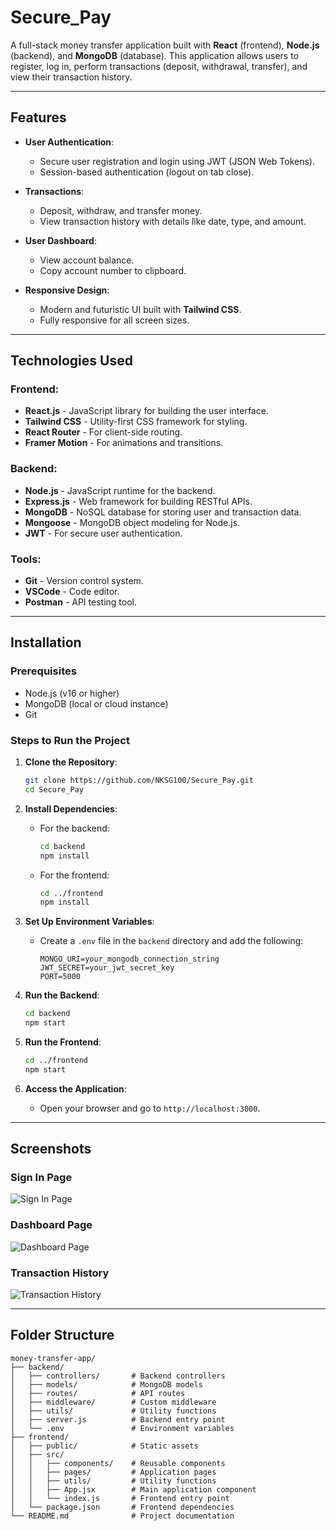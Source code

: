 # Secure_Pay
A full-stack money transfer application built with **React** (frontend), **Node.js** (backend), and **MongoDB** (database). This application allows users to register, log in, perform transactions (deposit, withdrawal, transfer), and view their transaction history.

---

## Features

- **User Authentication**:
  - Secure user registration and login using JWT (JSON Web Tokens).
  - Session-based authentication (logout on tab close).

- **Transactions**:
  - Deposit, withdraw, and transfer money.
  - View transaction history with details like date, type, and amount.

- **User Dashboard**:
  - View account balance.
  - Copy account number to clipboard.

- **Responsive Design**:
  - Modern and futuristic UI built with **Tailwind CSS**.
  - Fully responsive for all screen sizes.

---

## Technologies Used

### Frontend:
- **React.js** - JavaScript library for building the user interface.
- **Tailwind CSS** - Utility-first CSS framework for styling.
- **React Router** - For client-side routing.
- **Framer Motion** - For animations and transitions.

### Backend:
- **Node.js** - JavaScript runtime for the backend.
- **Express.js** - Web framework for building RESTful APIs.
- **MongoDB** - NoSQL database for storing user and transaction data.
- **Mongoose** - MongoDB object modeling for Node.js.
- **JWT** - For secure user authentication.

### Tools:
- **Git** - Version control system.
- **VSCode** - Code editor.
- **Postman** - API testing tool.

---

## Installation

### Prerequisites
- Node.js (v16 or higher)
- MongoDB (local or cloud instance)
- Git

### Steps to Run the Project

1. **Clone the Repository**:
   ```bash
   git clone https://github.com/NKSG100/Secure_Pay.git
   cd Secure_Pay
   ```

2. **Install Dependencies**:
   - For the backend:
     ```bash
     cd backend
     npm install
     ```
   - For the frontend:
     ```bash
     cd ../frontend
     npm install
     ```

3. **Set Up Environment Variables**:
   - Create a `.env` file in the `backend` directory and add the following:
     ```env
     MONGO_URI=your_mongodb_connection_string
     JWT_SECRET=your_jwt_secret_key
     PORT=5000
     ```

4. **Run the Backend**:
   ```bash
   cd backend
   npm start
   ```

5. **Run the Frontend**:
   ```bash
   cd ../frontend
   npm start
   ```

6. **Access the Application**:
   - Open your browser and go to `http://localhost:3000`.

---

## Screenshots

### Sign In Page
![Sign In Page](./screenshots/signin.png)

### Dashboard Page
![Dashboard Page](./screenshots/dashboard.png)

### Transaction History
![Transaction History](./screenshots/transactions.png)

---

## Folder Structure

```
money-transfer-app/
├── backend/
│   ├── controllers/       # Backend controllers
│   ├── models/            # MongoDB models
│   ├── routes/            # API routes
│   ├── middleware/        # Custom middleware
│   ├── utils/             # Utility functions
│   ├── server.js          # Backend entry point
│   └── .env               # Environment variables
├── frontend/
│   ├── public/            # Static assets
│   ├── src/
│   │   ├── components/    # Reusable components
│   │   ├── pages/         # Application pages
│   │   ├── utils/         # Utility functions
│   │   ├── App.jsx        # Main application component
│   │   └── index.js       # Frontend entry point
│   └── package.json       # Frontend dependencies
└── README.md              # Project documentation
```
